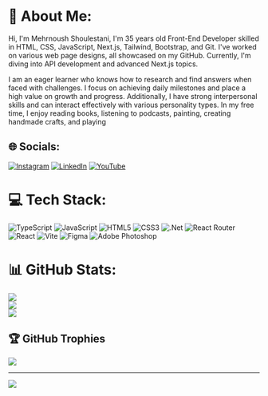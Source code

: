 # 💫 About Me:

Hi, I'm Mehrnoush Shoulestani, I'm 35 years old Front-End Developer skilled in HTML, CSS, JavaScript, Next.js, Tailwind, Bootstrap, and Git. I've worked on various web page designs, all showcased on my GitHub. Currently, I'm diving into API development and advanced Next.js topics.


I am an eager learner who knows how to research and find answers when faced with challenges. I focus on achieving daily milestones and place a high value on growth and progress. Additionally, I have strong interpersonal skills and can interact effectively with various personality types. In my free time, I enjoy reading books, listening to podcasts, painting, creating handmade crafts, and playing 


## 🌐 Socials:
[![Instagram](https://img.shields.io/badge/Instagram-%23E4405F.svg?logo=Instagram&logoColor=white)](https://instagram.com/@mema_code) [![LinkedIn](https://img.shields.io/badge/LinkedIn-%230077B5.svg?logo=linkedin&logoColor=white)](https://linkedin.com/in/https://www.linkedin.com/in/mehrnoosh-shoolestani-336b48302/) [![YouTube](https://img.shields.io/badge/YouTube-%23FF0000.svg?logo=YouTube&logoColor=white)](https://youtube.com/@@memacode) 

# 💻 Tech Stack:
![TypeScript](https://img.shields.io/badge/typescript-%23007ACC.svg?style=for-the-badge&logo=typescript&logoColor=white) ![JavaScript](https://img.shields.io/badge/javascript-%23323330.svg?style=for-the-badge&logo=javascript&logoColor=%23F7DF1E) ![HTML5](https://img.shields.io/badge/html5-%23E34F26.svg?style=for-the-badge&logo=html5&logoColor=white) ![CSS3](https://img.shields.io/badge/css3-%231572B6.svg?style=for-the-badge&logo=css3&logoColor=white) ![.Net](https://img.shields.io/badge/.NET-5C2D91?style=for-the-badge&logo=.net&logoColor=white) ![React Router](https://img.shields.io/badge/React_Router-CA4245?style=for-the-badge&logo=react-router&logoColor=white) ![React](https://img.shields.io/badge/react-%2320232a.svg?style=for-the-badge&logo=react&logoColor=%2361DAFB) ![Vite](https://img.shields.io/badge/vite-%23646CFF.svg?style=for-the-badge&logo=vite&logoColor=white) ![Figma](https://img.shields.io/badge/figma-%23F24E1E.svg?style=for-the-badge&logo=figma&logoColor=white) ![Adobe Photoshop](https://img.shields.io/badge/adobe%20photoshop-%2331A8FF.svg?style=for-the-badge&logo=adobe%20photoshop&logoColor=white)
# 📊 GitHub Stats:
![](https://github-readme-stats.vercel.app/api?username=mehrcode&theme=neon&hide_border=false&include_all_commits=true&count_private=true)<br/>
![](https://github-readme-streak-stats.herokuapp.com/?user=mehrcode&theme=neon&hide_border=false)<br/>
![](https://github-readme-stats.vercel.app/api/top-langs/?username=mehrcode&theme=neon&hide_border=false&include_all_commits=true&count_private=true&layout=compact)

## 🏆 GitHub Trophies
![](https://github-profile-trophy.vercel.app/?username=mehrcode&theme=dark&no-frame=false&no-bg=false&margin-w=4)

---
[![](https://visitcount.itsvg.in/api?id=mehrcode&icon=0&color=0)](https://visitcount.itsvg.in)

<!-- Proudly created with GPRM ( https://gprm.itsvg.in ) -->
